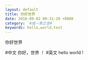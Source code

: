 ```yaml
---
layout: default
title: 你好世界
date: 2016-09-02 00:31:28 +0800
category: `#成一家之言#`
keywords: hello,world,test
---
```

你好世界


#中文
你好，世界 ！
#英文
hello world !